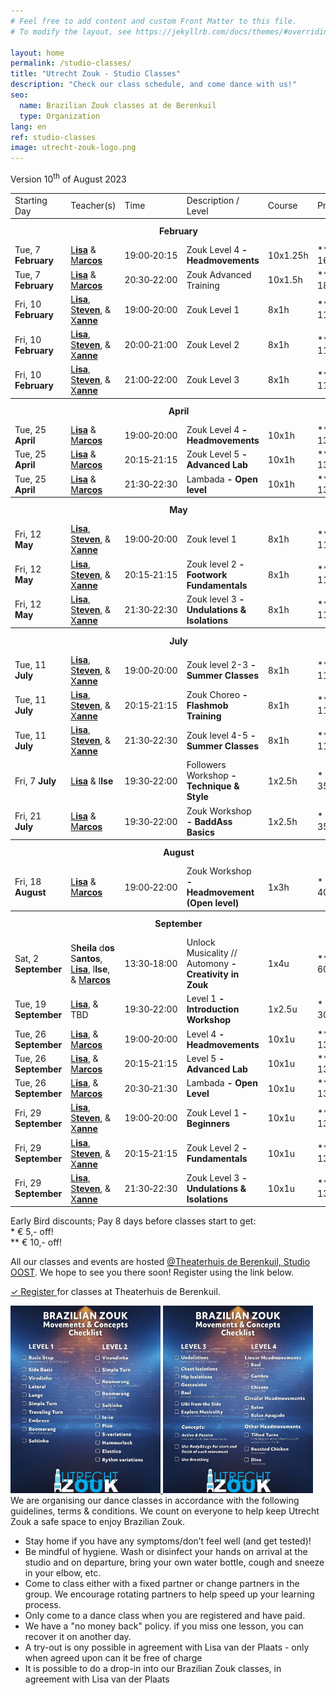 ```yaml
---
# Feel free to add content and custom Front Matter to this file.
# To modify the layout, see https://jekyllrb.com/docs/themes/#overriding-theme-defaults

layout: home
permalink: /studio-classes/
title: "Utrecht Zouk - Studio Classes"
description: "Check our class schedule, and come dance with us!"
seo:
  name: Brazilian Zouk classes at de Berenkuil
  type: Organization
lang: en
ref: studio-classes
image: utrecht-zouk-logo.png
---
```


Version 10<sup>th</sup> of August 2023

<table id="schedule">
<tbody>

<tr>
  <td>Starting Day</td>
  <td>Teacher(s)</td>
  <td>Time</td>
  <td>Description / Level</td>
  <td>Course</td>
  <td style="width:60px">Price</td>
</tr>

<tr style="height: 40px;">
  <th colspan="9">February</th>
</tr>

<tr>
  <td>Tue, 7 <b>February</b></td>
  <td>
    <a href="/about#lisa">L<b>isa</b></a>
    &
    <a href="/about#marcos">M<b>arcos</b></a>
  </td>
  <td>19:00&#8209;20:15</td>
  <td>Zouk Level 4<b> - Headmovements</b></td>
  <td>10x1.25h</td>
  <td>&ast;&ast; € 160,-</td>
</tr>

<tr>
  <td>Tue, 7 <b>February</b></td>
  <td>
    <a href="/about#lisa">L<b>isa</b></a>
    &
    <a href="/about#marcos">M<b>arcos</b></a>
  </td>
  <td>20:30&#8209;22:00</td>
  <td>Zouk Advanced Training</td>
  <td>10x1.5h</td>
  <td>&ast;&ast; € 180,-</td>
</tr>

<tr>
  <td>Fri, 10 <b>February</b></td>
  <td>
    <a href="/about#lisa">L<b>isa</b></a>,
    <a href="/about#steven">S<b>teven</b></a>,
    &
    <a href="/about#xanne">X<b>anne</b></a>
  </td>
  <td>19:00&#8209;20:00</td>
  <td>Zouk Level 1</td>
  <td>8x1h</td>
  <td>&ast;&ast; € 110,-</td>
</tr>

<tr>
  <td>Fri, 10 <b>February</b></td>
  <td>
    <a href="/about#lisa">L<b>isa</b></a>,
    <a href="/about#steven">S<b>teven</b></a>,
    &
    <a href="/about#xanne">X<b>anne</b></a>
  </td>
  <td>20:00&#8209;21:00</td>
  <td>Zouk Level 2</td>
  <td>8x1h</td>
  <td>&ast;&ast; € 110,-</td>
</tr>

<tr>
  <td>Fri, 10 <b>February</b></td>
  <td>
    <a href="/about#lisa">L<b>isa</b></a>,
    <a href="/about#steven">S<b>teven</b></a>,
    &
    <a href="/about#xanne">X<b>anne</b></a>
  </td>
  <td>21:00&#8209;22:00</td>
  <td>Zouk Level 3</td>
  <td>8x1h</td>
  <td>&ast;&ast; € 110,-</td>
</tr>

<tr style="height: 40px;">
  <th colspan="9">April</th>
</tr>

<tr>
  <td>Tue, 25 <b>April</b></td>
  <td>
    <a href="/about#lisa">L<b>isa</b></a>
    &
    <a href="/about#marcos">M<b>arcos</b></a>
  </td>
  <td>19:00&#8209;20:00</td>
  <td>Zouk Level 4<b> - Headmovements</b></td>
  <td>10x1h</td>
  <td>&ast;&ast; € 135,-</td>
</tr>

<tr>
  <td>Tue, 25 <b>April</b></td>
  <td>
    <a href="/about#lisa">L<b>isa</b></a>
    &
    <a href="/about#marcos">M<b>arcos</b></a>
  </td>
  <td>20:15&#8209;21:15</td>
  <td>Zouk Level 5<b> - Advanced Lab</b></td>
  <td>10x1h</td>
  <td>&ast;&ast; € 135,-</td>
</tr>

<tr>
  <td>Tue, 25 <b>April</b></td>
  <td>
    <a href="/about#lisa">L<b>isa</b></a>
    &
    <a href="/about#marcos">M<b>arcos</b></a>
  </td>
  <td>21:30&#8209;22:30</td>
  <td>Lambada<b> - Open level</b></td>
  <td>10x1h</td>
  <td>&ast;&ast; € 135,-</td>
</tr>

<tr style="height: 40px;">
  <th colspan="9">May</th>
</tr>

<tr>
  <td>Fri, 12 <b>May</b></td>
  <td>
    <a href="/about#lisa">L<b>isa</b></a>,
    <a href="/about#steven">S<b>teven</b></a>,
    &
    <a href="/about#xanne">X<b>anne</b></a>
  </td>
  <td>19:00&#8209;20:00</td>
  <td>Zouk level 1</td>
  <td>8x1h</td>
  <td>&ast;&ast; € 110,-</td>
</tr>

<tr>
  <td>Fri, 12 <b>May</b></td>
  <td>
    <a href="/about#lisa">L<b>isa</b></a>,
    <a href="/about#steven">S<b>teven</b></a>,
    &
    <a href="/about#xanne">X<b>anne</b></a>
  </td>
  <td>20:15&#8209;21:15</td>
  <td>Zouk level 2<b> - Footwork Fundamentals</b></td>
  <td>8x1h</td>
  <td>&ast;&ast; € 110,-</td>
</tr>

<tr>
  <td>Fri, 12 <b>May</b></td>
  <td>
    <a href="/about#lisa">L<b>isa</b></a>,
    <a href="/about#steven">S<b>teven</b></a>,
    &
    <a href="/about#xanne">X<b>anne</b></a>
  </td>
  <td>21:30&#8209;22:30</td>
  <td>Zouk level 3<b> - Undulations & Isolations</b></td>
  <td>8x1h</td>
  <td>&ast;&ast; € 110,-</td>
</tr>

<tr style="height: 40px;">
  <th colspan="9">July</th>
</tr>

<tr>
  <td>Tue, 11 <b>July</b></td>
  <td>
    <a href="/about#lisa">L<b>isa</b></a>,
    <a href="/about#steven">S<b>teven</b></a>,
    &
    <a href="/about#xanne">X<b>anne</b></a>
  </td>
  <td>19:00&#8209;20:00</td>
  <td>Zouk level 2-3<b> - Summer Classes</b></td>
  <td>8x1h</td>
  <td>&ast;&ast; € 110,-</td>
</tr>

<tr>
  <td>Tue, 11 <b>July</b></td>
  <td>
    <a href="/about#lisa">L<b>isa</b></a>,
    <a href="/about#steven">S<b>teven</b></a>,
    &
    <a href="/about#xanne">X<b>anne</b></a>
  </td>
  <td>20:15&#8209;21:15</td>
  <td>Zouk Choreo<b> - Flashmob Training</b></td>
  <td>8x1h</td>
  <td>&ast;&ast; € 110,-</td>
</tr>

<tr>
  <td>Tue, 11 <b>July</b></td>
  <td>
    <a href="/about#lisa">L<b>isa</b></a>,
    <a href="/about#steven">S<b>teven</b></a>,
    &
    <a href="/about#xanne">X<b>anne</b></a>
  </td>
  <td>21:30&#8209;22:30</td>
  <td>Zouk level 4-5<b> - Summer Classes</b></td>
  <td>8x1h</td>
  <td>&ast;&ast; € 110,-</td>
</tr>

<tr>
  <td>Fri, 7 <b>July</b></td>
  <td>
    <a href="/about#lisa">L<b>isa</b></a> &
    I<b>lse</b>
  </td>
  <td>19:30&#8209;22:00</td>
  <td>Followers Workshop<b> - Technique & Style</b></td>
  <td>1x2.5h</td>
  <td>&ast; € 35,-</td>
</tr>

<tr>
  <td>Fri, 21 <b>July</b></td>
  <td>
    <a href="/about#lisa">L<b>isa</b></a> &
    <a href="/about#marcos">M<b>arcos</b></a>
  </td>
  <td>19:30&#8209;22:00</td>
  <td>Zouk Workshop<b> - BaddAss Basics</b></td>
  <td>1x2.5h</td>
  <td>&ast; € 35,-</td>
</tr>

<tr style="height: 40px;">
  <th colspan="9">August</th>
</tr>

<tr>
  <td>Fri, 18 <b>August</b></td>
  <td>
    <a href="/about#lisa">L<b>isa</b></a> &
    <a href="/about#marcos">M<b>arcos</b></a>
  </td>
  <td>19:00&#8209;22:00</td>
  <td>Zouk Workshop<b> - Headmovement (Open level)</b></td>
  <td>1x3h</td>
  <td>&ast; € 40,-</td>
</tr>

<tr style="height: 40px;">
  <th colspan="9">September</th>
</tr>

<tr>
  <td>Sat, 2 <b>September</b></td>
  <td>
    S<b>heila </b>d<b>os </b>S<b>antos</b>,
    <a href="/about#lisa">L<b>isa</b></a>,
    I<b>lse</b>, &
    <a href="/about#marcos">M<b>arcos</b></a>
  </td>
  <td>13:30&#8209;18:00</td>
  <td>Unlock Musicality // Automony<b> - Creativity in Zouk</b></td>
  <td>1x4u</td>
  <td>&ast;&ast; € 60,-</td>
</tr>

<tr>
  <td>Tue, 19 <b>September</b></td>
  <td>
    <a href="/about#lisa">L<b>isa</b></a>, &
    TBD
  </td>
  <td>19:30&#8209;22:00</td>
  <td>Level 1<b> - Introduction Workshop</b></td>
  <td>1x2.5u</td>
  <td>&ast; € 30,-</td>
</tr>

<tr>
  <td>Tue, 26 <b>September</b></td>
  <td>
    <a href="/about#lisa">L<b>isa</b></a>, &
    <a href="/about#marcos">M<b>arcos</b></a>
  </td>
  <td>19:00&#8209;20:00</td>
  <td>Level 4<b> - Headmovements</b></td>
  <td>10x1u</td>
  <td>&ast;&ast; € 135,-</td>
</tr>

<tr>
  <td>Tue, 26 <b>September</b></td>
  <td>
    <a href="/about#lisa">L<b>isa</b></a>, &
    <a href="/about#marcos">M<b>arcos</b></a>
  </td>
  <td>20:15&#8209;21:15</td>
  <td>Level 5<b> - Advanced Lab</b></td>
  <td>10x1u</td>
  <td>&ast;&ast; € 135,-</td>
</tr>

<tr>
  <td>Tue, 26 <b>September</b></td>
  <td>
    <a href="/about#lisa">L<b>isa</b></a>, &
    <a href="/about#marcos">M<b>arcos</b></a>
  </td>
  <td>20:30&#8209;21:30</td>
  <td>Lambada<b> - Open Level</b></td>
  <td>10x1u</td>
  <td>&ast;&ast; € 135,-</td>
</tr>

<tr>
  <td>Fri, 29 <b>September</b></td>
  <td>
    <a href="/about#lisa">L<b>isa</b></a>,
    <a href="/about#steven">S<b>teven</b></a>, &
    <a href="/about#xanne">X<b>anne</b></a>
  </td>
  <td>19:00&#8209;20:00</td>
  <td>Zouk Level 1<b> - Beginners</b></td>
  <td>10x1u</td>
  <td>&ast;&ast; € 135,-</td>
</tr>

<tr>
  <td>Fri, 29 <b>September</b></td>
  <td>
    <a href="/about#lisa">L<b>isa</b></a>,
    <a href="/about#steven">S<b>teven</b></a>, &
    <a href="/about#xanne">X<b>anne</b></a>
  </td>
  <td>20:15&#8209;21:15</td>
  <td>Zouk Level 2<b> - Fundamentals</b></td>
  <td>10x1u</td>
  <td>&ast;&ast; € 135,-</td>
</tr>

<tr>
  <td>Fri, 29 <b>September</b></td>
  <td>
    <a href="/about#lisa">L<b>isa</b></a>,
    <a href="/about#steven">S<b>teven</b></a>, &
    <a href="/about#xanne">X<b>anne</b></a>
  </td>
  <td>21:30&#8209;22:30</td>
  <td>Zouk Level 3<b> - Undulations & Isolations</b></td>
  <td>10x1u</td>
  <td>&ast;&ast; € 135,-</td>
</tr>

</tbody>
</table>


Early Bird discounts; Pay 8 days before classes start to get:
<br/>
\* € 5,- off!
<br/>
\*\* € 10,- off!

All our classes and events are hosted
<a href='https://goo.gl/maps/86Nr5hmZY3mu5sVP6'>@Theaterhuis de Berenkuil, Studio OOST</a>.
We hope to see you there soon! Register using the link below.

<a
  class="button"
  target="_blank"
  href="https://www.ledenbeheer.be/public/459278">
  ✓ Register
</a>
for classes at Theaterhuis de Berenkuil.

<picture>
    <a
    href="/brazilian-zouk-movements-and-concepts-checklist-level-1-and-2.jpg"
    target="_blank"
    >
    <img
    alt='Brazilian-zouk-movements-and-concepts-checklist-level-1-and-2'
    src='/brazilian-zouk-movements-and-concepts-checklist-level-1-and-2.jpg'
    width='240px'
    />
    </a>
</picture>

<picture>
    <a
    href="/brazilian-zouk-movements-and-concepts-checklist-level-3-and-4.jpg"
    target="_blank"
    >
    <img
    alt='Brazilian-zouk-movements-and-concepts-checklist-level-3-and-4'
    src='/brazilian-zouk-movements-and-concepts-checklist-level-3-and-4.jpg'
    width='240px'
    />
    </a>
</picture>

<br>
We are organising our dance classes in accordance with the following guidelines,
terms & conditions.
We count on everyone to help keep Utrecht Zouk a safe space to enjoy Brazilian Zouk.

* Stay home if you have any symptoms/don’t feel well (and get tested)!
* Be mindful of hygiene. Wash or disinfect your hands on arrival at the studio and on departure, bring your own water bottle, cough and sneeze in your elbow, etc.
* Come to class either with a fixed partner or change partners in the group. We encourage rotating partners to help speed up your learning process.
* Only come to a dance class when you are registered and have paid.
* We have a "no money back" policy. if you miss one lesson, you can recover it on another day.
* A try-out is ony possible in agreement with Lisa van der Plaats - only when agreed upon can it be free of charge
* It is possible to do a drop-in into our Brazilian Zouk classes, in agreement with Lisa van der Plaats
